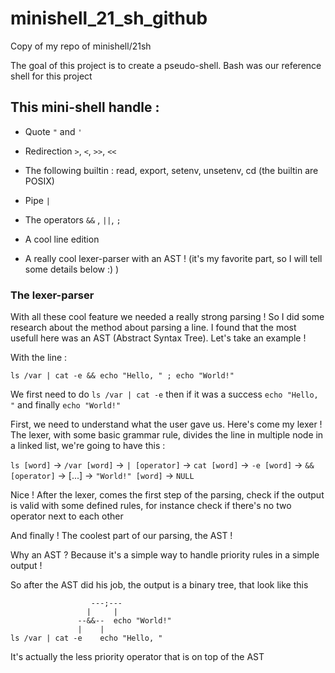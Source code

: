 # minishell_21_sh_github
Copy of my repo of minishell/21sh

The goal of this project is to create a pseudo-shell.
Bash was our reference shell for this project

## This mini-shell handle :
- Quote `"` and `'`

- Redirection `>`, `<`, `>>`, `<<`

- The following builtin : read, export, setenv, unsetenv, cd (the builtin are POSIX)

- Pipe `|`

- The operators `&&` , `||`, `;`

- A cool line edition

- A really cool lexer-parser with an AST ! (it's my favorite part, so I will tell some details below :) )

### The lexer-parser 
With all these cool feature we needed a really strong parsing ! So I did some research about the method about parsing a line.
I found that the most usefull here was an AST (Abstract Syntax Tree).
Let's take an example !

With the line :

```ls /var | cat -e && echo "Hello, " ; echo "World!"```

We first need to do `ls /var | cat -e` then if it was a success `echo "Hello, "` and finally `echo "World!"`

First, we need to understand what the user gave us. Here's come my lexer !
The lexer, with some basic grammar rule, divides the line in multiple node in a linked list, we're going to have this :

`ls [word]` -> `/var [word]` -> `| [operator]` -> `cat [word]` -> `-e [word]` -> `&& [operator]` -> [...] -> `"World!" [word]` -> `NULL`

Nice ! After the lexer, comes the first step of the parsing, check if the output is valid with some defined rules, for instance
check if there's no two operator next to each other

And finally ! The coolest part of our parsing, the AST !

Why an AST ? Because it's a simple way to handle priority rules in a simple output !

So after the AST did his job, the output is a binary tree, that look like this
```
                  ---;---
                 |     |
               --&&--  echo "World!"
               |    |
ls /var | cat -e    echo "Hello, "
```

It's actually the less priority operator that is on top of the AST

